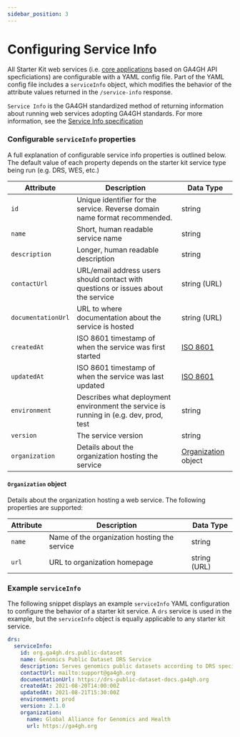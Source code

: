 ```yaml
---
sidebar_position: 3
---
```


# Configuring Service Info

All Starter Kit web services (i.e. [core applications](../starter-kit-apis/overview) based on GA4GH API specficiations) are configurable with a YAML config file. Part of the YAML config file includes a `serviceInfo` object, which modifies the behavior of the attribute values returned in the `/service-info` response.

`Service Info` is the GA4GH standardized method of returning information about running web services adopting GA4GH standards. For more information, see the [Service Info specification](https://github.com/ga4gh-discovery/ga4gh-service-info)

### Configurable `serviceInfo` properties

A full explanation of configurable service info properties is outlined below. The default value of each property depends on the starter kit service type being run (e.g. DRS, WES, etc.)

| Attribute | Description | Data Type |
|-----------|-------------|-----------|
| `id` | Unique identifier for the service. Reverse domain name format recommended. | string |
| `name` | Short, human readable service name | string |
| `description` | Longer, human readable description | string |
| `contactUrl` | URL/email address users should contact with questions or issues about the service | string (URL) |
| `documentationUrl` | URL to where documentation about the service is hosted | string (URL) |
| `createdAt` | ISO 8601 timestamp of when the service was first started | [ISO 8601](https://www.iso.org/iso-8601-date-and-time-format.html) |
| `updatedAt` | ISO 8601 timestamp of when the service was last updated | [ISO 8601](https://www.iso.org/iso-8601-date-and-time-format.html) |
| `environment` | Describes what deployment environment the service is running in (e.g. dev, prod, test | string |
| `version` | The service version | string |
| `organization` | Details about the organization hosting the service | [Organization](#organization-object) object|

#### `Organization` object

Details about the organization hosting a web service. The following properties are supported:

| Attribute | Description | Data Type |
|-----------|-------------|-----------|
| `name` | Name of the organization hosting the service | string |
| `url` | URL to organization homepage | string (URL) |

### Example `serviceInfo`

The following snippet displays an example `serviceInfo` YAML configuration to configure the behavior of a starter kit service. A `drs` service is used in the example, but the `serviceInfo` object is equally applicable to any starter kit service.

```yaml
drs:
  serviceInfo:
    id: org.ga4gh.drs.public-dataset
    name: Genomics Public Dataset DRS Service
    description: Serves genomics public datasets according to DRS specification
    contactUrl: mailto:support@ga4gh.org
    documentationUrl: https://drs-public-dataset-docs.ga4gh.org
    createdAt: 2021-08-20T14:00:00Z
    updatedAt: 2021-08-21T15:30:00Z
    environment: prod
    version: 2.1.0
    organization:
      name: Global Alliance for Genomics and Health
      url: https://ga4gh.org
```
